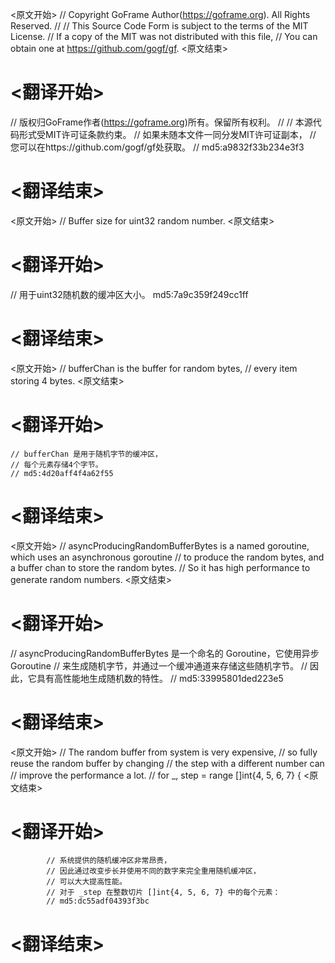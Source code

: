 
<原文开始>
// Copyright GoFrame Author(https://goframe.org). All Rights Reserved.
//
// This Source Code Form is subject to the terms of the MIT License.
// If a copy of the MIT was not distributed with this file,
// You can obtain one at https://github.com/gogf/gf.
<原文结束>

# <翻译开始>
// 版权归GoFrame作者(https://goframe.org)所有。保留所有权利。
//
// 本源代码形式受MIT许可证条款约束。
// 如果未随本文件一同分发MIT许可证副本，
// 您可以在https://github.com/gogf/gf处获取。
// md5:a9832f33b234e3f3
# <翻译结束>


<原文开始>
// Buffer size for uint32 random number.
<原文结束>

# <翻译开始>
// 用于uint32随机数的缓冲区大小。 md5:7a9c359f249cc1ff
# <翻译结束>


<原文开始>
	// bufferChan is the buffer for random bytes,
	// every item storing 4 bytes.
<原文结束>

# <翻译开始>
	// bufferChan 是用于随机字节的缓冲区，
	// 每个元素存储4个字节。
	// md5:4d20aff4f4a62f55
# <翻译结束>


<原文开始>
// asyncProducingRandomBufferBytes is a named goroutine, which uses an asynchronous goroutine
// to produce the random bytes, and a buffer chan to store the random bytes.
// So it has high performance to generate random numbers.
<原文结束>

# <翻译开始>
// asyncProducingRandomBufferBytes 是一个命名的 Goroutine，它使用异步 Goroutine
// 来生成随机字节，并通过一个缓冲通道来存储这些随机字节。
// 因此，它具有高性能地生成随机数的特性。
// md5:33995801ded223e5
# <翻译结束>


<原文开始>
			// The random buffer from system is very expensive,
			// so fully reuse the random buffer by changing
			// the step with a different number can
			// improve the performance a lot.
			// for _, step = range []int{4, 5, 6, 7} {
<原文结束>

# <翻译开始>
			// 系统提供的随机缓冲区非常昂贵，
			// 因此通过改变步长并使用不同的数字来完全重用随机缓冲区，
			// 可以大大提高性能。
			// 对于 _step 在整数切片 []int{4, 5, 6, 7} 中的每个元素：
			// md5:dc55adf04393f3bc
# <翻译结束>

